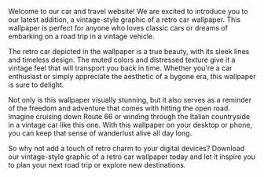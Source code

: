 <!--
Write me content for website with wallpaper "A vintage-style graphic of a retro car for a car or travel website"
-->

<!--font:Montserrat-->

Welcome to our car and travel website! We are excited to introduce you to our latest addition, a vintage-style graphic of a retro car wallpaper. This wallpaper is perfect for anyone who loves classic cars or dreams of embarking on a road trip in a vintage vehicle.

The retro car depicted in the wallpaper is a true beauty, with its sleek lines and timeless design. The muted colors and distressed texture give it a vintage feel that will transport you back in time. Whether you're a car enthusiast or simply appreciate the aesthetic of a bygone era, this wallpaper is sure to delight.

Not only is this wallpaper visually stunning, but it also serves as a reminder of the freedom and adventure that comes with hitting the open road. Imagine cruising down Route 66 or winding through the Italian countryside in a vintage car like this one. With this wallpaper on your desktop or phone, you can keep that sense of wanderlust alive all day long.

So why not add a touch of retro charm to your digital devices? Download our vintage-style graphic of a retro car wallpaper today and let it inspire you to plan your next road trip or explore new destinations.
